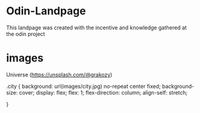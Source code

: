# Odin-Landpage
This landpage was created with the incentive and knowledge gathered at the odin project

# images
Universe (https://unsplash.com/@grakozy)


.city {
    background: url(images/city.jpg) no-repeat center fixed;
    background-size: cover;
    display: flex;
    flex: 1;
    flex-direction: column;
    align-self: stretch;
    

}